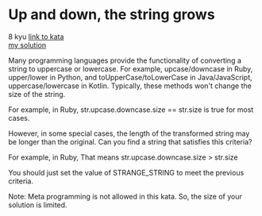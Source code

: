# Up and down, the string grows
8 kyu
[link to kata](https://www.codewars.com/kata/644b17b56ed5527b09057987/train/javascript)
<br>
[my solution](./kata.js)

Many programming languages provide the functionality of converting a string to uppercase or lowercase. For example, upcase/downcase in Ruby, upper/lower in Python, and toUpperCase/toLowerCase in Java/JavaScript, uppercase/lowercase in Kotlin. Typically, these methods won't change the size of the string.

For example, in Ruby, str.upcase.downcase.size == str.size is true for most cases.

However, in some special cases, the length of the transformed string may be longer than the original. Can you find a string that satisfies this criteria?

For example, in Ruby, That means str.upcase.downcase.size > str.size

You should just set the value of STRANGE_STRING to meet the previous criteria.

Note: Meta programming is not allowed in this kata. So, the size of your solution is limited.